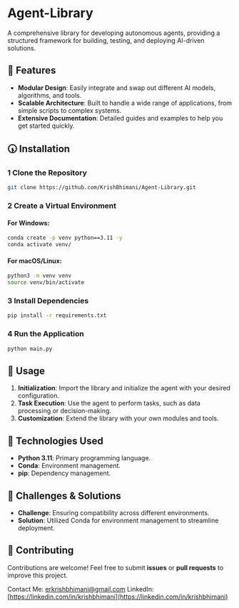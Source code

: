 # **Agent-Library**
A comprehensive library for developing autonomous agents, providing a structured framework for building, testing, and deploying AI-driven solutions.

## 🚀 Features

- **Modular Design**: Easily integrate and swap out different AI models, algorithms, and tools.
- **Scalable Architecture**: Built to handle a wide range of applications, from simple scripts to complex systems.
- **Extensive Documentation**: Detailed guides and examples to help you get started quickly.

## 🕠️ Installation

### 1 Clone the Repository

```sh
git clone https://github.com/KrishBhimani/Agent-Library.git
```

### 2 Create a Virtual Environment

#### For Windows:
```sh
conda create -p venv python==3.11 -y
conda activate venv/
```

#### For macOS/Linux:
```sh
python3 -m venv venv
source venv/bin/activate
```

### 3 Install Dependencies

```sh
pip install -r requirements.txt
```

### 4 Run the Application

```sh
python main.py
```

## 📌 Usage

1. **Initialization**: Import the library and initialize the agent with your desired configuration.
2. **Task Execution**: Use the agent to perform tasks, such as data processing or decision-making.
3. **Customization**: Extend the library with your own modules and tools.

## 🔧 Technologies Used

- **Python 3.11**: Primary programming language.
- **Conda**: Environment management.
- **pip**: Dependency management.

## 🚀 Challenges & Solutions

- **Challenge**: Ensuring compatibility across different environments.
- **Solution**: Utilized Conda for environment management to streamline deployment.

## 🤝 Contributing

Contributions are welcome! Feel free to submit **issues** or **pull requests** to improve this project.

Contact Me: [erkrishbhimani@gmail.com](mailto:erkrishbhimani@gmail.com)
LinkedIn: [https://linkedin.com/in/krishbhimani](https://linkedin.com/in/krishbhimani)